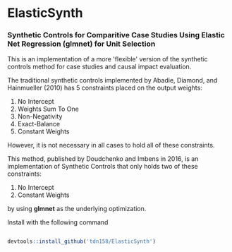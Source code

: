 # ElasticSynth
### Synthetic Controls for Comparitive Case Studies Using Elastic Net Regression (glmnet) for Unit Selection

This is an implementation of a more 'flexible' version of the synthetic controls method for case studies and causal impact evaluation.

The traditional synthetic controls implemented by Abadie, Diamond, and Hainmueller (2010) has 5 constraints placed on the output weights:

1. No Intercept 
2. Weights Sum To One
3. Non-Negativity
4. Exact-Balance
5. Constant Weights

However, it is not necessary in all cases to hold all of these constraints.

This method, published by Doudchenko and Imbens in 2016, is an implementation of Synthetic Controls that only holds two of these constraints:

1. No Intercept
2. Constant Weights

by using <b>glmnet</b> as the underlying optimization.

Install with the following command
```r

devtools::install_github('tdn158/ElasticSynth')


```





